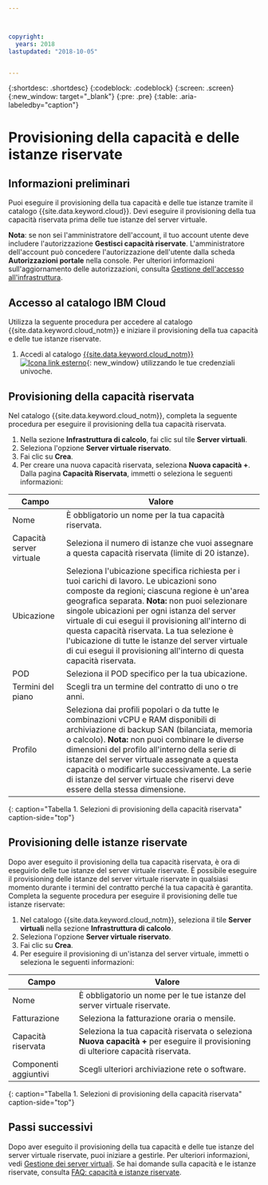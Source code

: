 ```yaml
---



copyright:
  years: 2018
lastupdated: "2018-10-05"


---
```


{:shortdesc: .shortdesc}
{:codeblock: .codeblock}
{:screen: .screen}
{:new_window: target="_blank"}
{:pre: .pre}
{:table: .aria-labeledby="caption"}

# Provisioning della capacità e delle istanze riservate 

## Informazioni preliminari 

Puoi eseguire il provisioning della tua capacità e delle tue istanze tramite il catalogo {{site.data.keyword.cloud}}. Devi eseguire il provisioning della tua capacità riservata prima delle tue istanze del server virtuale.

**Nota**: se non sei l'amministratore dell'account, il tuo account utente deve includere l'autorizzazione **Gestisci capacità riservate**. L'amministratore dell'account può concedere l'autorizzazione dell'utente dalla scheda **Autorizzazioni portale** nella console. Per ulteriori informazioni sull'aggiornamento delle autorizzazioni, consulta [Gestione dell'accesso all'infrastruttura](/docs/iam/mnginfra.html).

## Accesso al catalogo IBM Cloud

Utilizza la seguente procedura per accedere al catalogo {{site.data.keyword.cloud_notm}} e iniziare il provisioning della tua capacità e delle tue istanze riservate. 

  1. Accedi al catalogo [{{site.data.keyword.cloud_notm}} ![Icona link esterno](../icons/launch-glyph.svg "Icona link esterno")](https://console.bluemix.net/catalog/){: new_window} utilizzando le tue credenziali univoche. 

## Provisioning della capacità riservata  

Nel catalogo {{site.data.keyword.cloud_notm}}, completa la seguente procedura per eseguire il provisioning della tua capacità riservata.

  1. Nella sezione **Infrastruttura di calcolo**, fai clic sul tile **Server virtuali**.
  2. Seleziona l'opzione **Server virtuale riservato**.
  3. Fai clic su **Crea**.
  4. Per creare una nuova capacità riservata, seleziona **Nuova capacità +**. Dalla pagina **Capacità Riservata**, immetti o seleziona le seguenti informazioni: 

| Campo                   | Valore               |                                                                                                                                                                                                                                                                                                                                 
| ----------------------- | ------------------- |
| Nome                    | È obbligatorio un nome per la tua capacità riservata. |                                                                                                                                                                                                                                                                                                       
| Capacità server virtuale | Seleziona il numero di istanze che vuoi assegnare a questa capacità riservata (limite di 20 istanze). |                                                                                                                                                                                                                                                
| Ubicazione                | Seleziona l'ubicazione specifica richiesta per i tuoi carichi di lavoro. Le ubicazioni sono composte da regioni; ciascuna regione è un'area geografica separata. **Nota:** non puoi selezionare singole ubicazioni per ogni istanza del server virtuale di cui esegui il provisioning all'interno di questa capacità riservata. La tua selezione è l'ubicazione di tutte le istanze del server virtuale di cui esegui il provisioning all'interno di questa capacità riservata. |
| POD                     | Seleziona il POD specifico per la tua ubicazione. |
| Termini del piano              | Scegli tra un termine del contratto di uno o tre anni. |                                                                                                                                                                                                                                                                                            
| Profilo                 | Seleziona dai profili popolari o da tutte le combinazioni vCPU e RAM disponibili di archiviazione di backup SAN (bilanciata, memoria o calcolo). **Nota:** non puoi combinare le diverse dimensioni del profilo all'interno della serie di istanze del server virtuale assegnate a questa capacità o modificarle successivamente. La serie di istanze del server virtuale che riservi deve essere della stessa dimensione. | 
{: caption="Tabella 1. Selezioni di provisioning della capacità riservata" caption-side="top"}


## Provisioning delle istanze riservate

Dopo aver eseguito il provisioning della tua capacità riservata, è ora di eseguirlo delle tue istanze del server virtuale riservate. È possibile eseguire il provisioning delle istanze del server virtuale riservate in qualsiasi momento durante i termini del contratto perché la tua capacità è garantita. Completa la seguente procedura per eseguire il provisioning delle tue istanze riservate:

1. Nel catalogo {{site.data.keyword.cloud_notm}}, seleziona il tile **Server virtuali** nella sezione **Infrastruttura di calcolo**.
2. Seleziona l'opzione **Server virtuale riservato**. 
3. Fai clic su **Crea**. 
4. Per eseguire il provisioning di un'istanza del server virtuale, immetti o seleziona le seguenti informazioni: 

| Campo                     | Valore               |                                                                                                                                                                                                                                                                                                                                 
| ------------------------- | ------------------- |
| Nome                    | È obbligatorio un nome per le tue istanze del server virtuale riservate. |                                                                                                                                                                                                                                                                                                       
| Fatturazione                   | Seleziona la fatturazione oraria o mensile. |                                                                                                                                                                                                                                                
| Capacità riservata         | Seleziona la tua capacità riservata o seleziona **Nuova capacità +** per eseguire il provisioning di ulteriore capacità riservata. |                                                                                                                                                                                                     
| Componenti aggiuntivi                   | Scegli ulteriori archiviazione rete o software. |                                                                                                                                                                                                                                                                                            
{: caption="Tabella 1. Selezioni di provisioning della capacità riservata" caption-side="top"}

## Passi successivi

Dopo aver eseguito il provisioning della tua capacità e delle tue istanze del server virtuale riservate, puoi iniziare a gestirle. Per ulteriori informazioni, vedi [Gestione dei server virtuali](vsi_managing.html). Se hai domande sulla capacità e le istanze riservate, consulta [FAQ: capacità e istanze riservate](vsi_faqs_reserved.html). 
